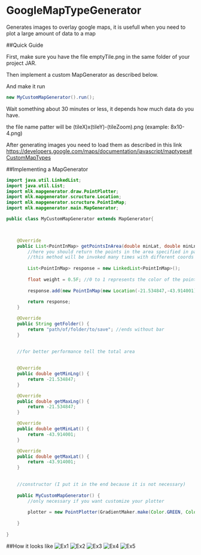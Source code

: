 GoogleMapTypeGenerator
==================

Generates images to overlay google maps, it is usefull when you need to plot a large amount of data to a map

##Quick Guide

First, make sure you have the file emptyTile.png in the same folder of your project JAR.
 
Then implement a custom MapGenerator as described below.

And make it run
```java
new MyCustomMapGenerator().run();
```

Wait something about 30 minutes or less, it depends how much data do you have.

the file name patter will be (tileX)x(tileY)-(tileZoom).png 
(example: 8x10-4.png)

After generating images you need to load them as described in this link
https://developers.google.com/maps/documentation/javascript/maptypes#CustomMapTypes

##Implementing a MapGenerator

```java
import java.util.LinkedList;
import java.util.List;
import mlk.mapgenerator.draw.PointPlotter;
import mlk.mapgenerator.scructure.Location;
import mlk.mapgenerator.scructure.PointInMap;
import mlk.mapgenerator.main.MapGenerator;

public class MyCustomMapGenerator extends MapGenerator{

    

    @Override
    public List<PointInMap> getPointsInArea(double minLat, double minLng, double maxLat, double maxLng) {
        //here you should return the points in the area specified in params
        //this method will be invoked many times with different coords
        
        List<PointInMap> response = new LinkedList<PointInMap>();
        
        float weight = 0.5F; //0 to 1 represents the color of the point
        
        response.add(new PointInMap(new Location(-21.534847,-43.914001), weight));
        
        return response;
    }

    @Override
    public String getFolder() {
        return "path/of/folder/to/save"; //ends without bar
    }
    
    
    //for better performance tell the total area
    

    @Override
    public double getMinLng() {
        return -21.534847; 
    }

    @Override
    public double getMaxLng() {
        return -21.534847;
    }

    @Override
    public double getMinLat() {
        return -43.914001;
    }

    @Override
    public double getMaxLat() {
        return -43.914001;
    }
    
    
    //constructor (I put it in the end because it is not necessary)
    
    public MyCustomMapGenerator() {
        //only necessary if you want customize your plotter
        
        plotter = new PointPlotter(GradientMaker.make(Color.GREEN, Color.BLACK)); //weight 0: green; weight 1: black
        
    }
    
}

```
##How it looks like
![Ex1](http://melanke.github.com/GoogleMapTypeGenerator/readmefiles/ex1.png)
![Ex2](http://melanke.github.com/GoogleMapTypeGenerator/readmefiles/ex2.png)
![Ex3](http://melanke.github.com/GoogleMapTypeGenerator/readmefiles/ex3.png)
![Ex4](http://melanke.github.com/GoogleMapTypeGenerator/readmefiles/ex4.png)
![Ex5](http://melanke.github.com/GoogleMapTypeGenerator/readmefiles/ex5.png)